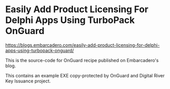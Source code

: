 # Easily Add Product Licensing For Delphi Apps Using TurboPack OnGuard

https://blogs.embarcadero.com/easily-add-product-licensing-for-delphi-apps-using-turbopack-onguard/

This is the source-code for OnGuard recipe published on Embarcadero's blog.

This contains an example EXE copy-protected by OnGuard and Digital River Key Issuance project.
